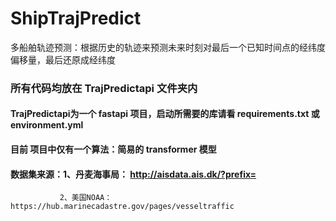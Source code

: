 # ShipTrajPredict
多船舶轨迹预测：根据历史的轨迹来预测未来时刻对最后一个已知时间点的经纬度偏移量，最后还原成经纬度

### 所有代码均放在 TrajPredictapi 文件夹内
#### TrajPredictapi为一个 fastapi 项目，启动所需要的库请看 requirements.txt 或 environment.yml

#### 目前 项目中仅有一个算法：简易的 transformer 模型

#### 数据集来源：1、丹麦海事局： http://aisdata.ais.dk/?prefix=
               2、美国NOAA：https://hub.marinecadastre.gov/pages/vesseltraffic
